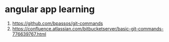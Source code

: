# angular app learning

1. https://github.com/bpassos/git-commands
2. https://confluence.atlassian.com/bitbucketserver/basic-git-commands-776639767.html
